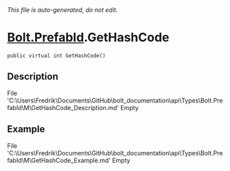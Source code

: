 *This file is auto-generated, do not edit.*

# [Bolt.PrefabId](Types/Bolt.PrefabId.md).GetHashCode
`public virtual int GetHashCode()`
## Description
File 'C:\Users\Fredrik\Documents\GitHub\bolt_documentation\api\Types\Bolt.PrefabId\M\GetHashCode_Description.md' Empty
## Example
File 'C:\Users\Fredrik\Documents\GitHub\bolt_documentation\api\Types\Bolt.PrefabId\M\GetHashCode_Example.md' Empty
